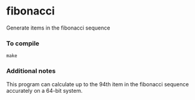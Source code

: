 # fibonacci
Generate items in the fibonacci sequence
### To compile
`make`
### Additional notes
This program can calculate up to the 94th item in the fibonacci sequence accurately on a 64-bit system.
